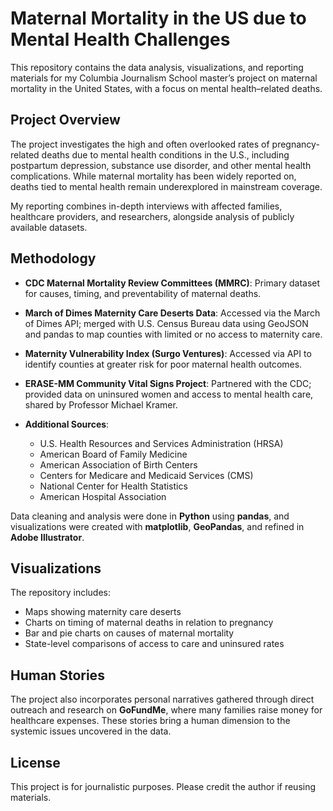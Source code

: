 # Maternal Mortality in the US due to Mental Health Challenges

This repository contains the data analysis, visualizations, and reporting materials for my Columbia Journalism School master’s project on maternal mortality in the United States, with a focus on mental health–related deaths.

## Project Overview

The project investigates the high and often overlooked rates of pregnancy-related deaths due to mental health conditions in the U.S., including postpartum depression, substance use disorder, and other mental health complications. While maternal mortality has been widely reported on, deaths tied to mental health remain underexplored in mainstream coverage.

My reporting combines in-depth interviews with affected families, healthcare providers, and researchers, alongside analysis of publicly available datasets.

## Methodology

* **CDC Maternal Mortality Review Committees (MMRC)**:
  Primary dataset for causes, timing, and preventability of maternal deaths.

* **March of Dimes Maternity Care Deserts Data**:
  Accessed via the March of Dimes API; merged with U.S. Census Bureau data using GeoJSON and pandas to map counties with limited or no access to maternity care.

* **Maternity Vulnerability Index (Surgo Ventures)**:
  Accessed via API to identify counties at greater risk for poor maternal health outcomes.

* **ERASE-MM Community Vital Signs Project**:
  Partnered with the CDC; provided data on uninsured women and access to mental health care, shared by Professor Michael Kramer.

* **Additional Sources**:

  * U.S. Health Resources and Services Administration (HRSA)
  * American Board of Family Medicine
  * American Association of Birth Centers
  * Centers for Medicare and Medicaid Services (CMS)
  * National Center for Health Statistics
  * American Hospital Association

Data cleaning and analysis were done in **Python** using **pandas**, and visualizations were created with **matplotlib**, **GeoPandas**, and refined in **Adobe Illustrator**.

## Visualizations

The repository includes:

* Maps showing maternity care deserts
* Charts on timing of maternal deaths in relation to pregnancy
* Bar and pie charts on causes of maternal mortality
* State-level comparisons of access to care and uninsured rates

## Human Stories

The project also incorporates personal narratives gathered through direct outreach and research on **GoFundMe**, where many families raise money for healthcare expenses. These stories bring a human dimension to the systemic issues uncovered in the data.

## License

This project is for journalistic purposes. Please credit the author if reusing materials.
